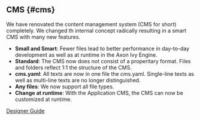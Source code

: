 ## CMS {#cms}

We have renovated the content management system (CMS for short) completely. We changed th internal concept radically resulting in a smart CMS with many new features.

- __Small and Smart__: Fewer files lead to better performance in day-to-day development as well as at runtime in the Axon Ivy Engine.
- __Standard__: The CMS now does not consist of a properitary format. Files and folders reflect 1:1 the structure of the CMS.
- __cms.yaml__: All texts are now in one file the cms.yaml. Single-line texts as well as multi-line texts are no longer distinguished.
- __Any files__: We now support all file types.
- __Change at runtime__: With the Application CMS, the CMS can now be customized at runtime.

<div class="short-links">
	<a href="https://dev.axonivy.com/doc/9.4/designer-guide/cms/index.html" target="_blank" rel="noopener noreferrer">
		<i class="si si-book"></i> Designer Guide
	</a>
</div>
